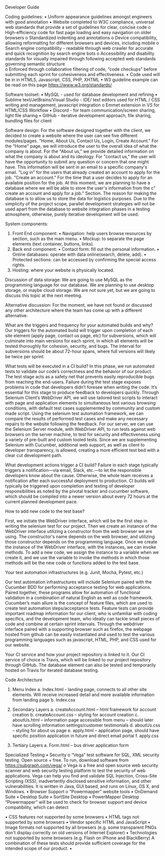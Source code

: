 Developer Guide

Coding guidelines: 
•	Uniform appearance guidelines amongst engineers with good annotation
•	Website completed to W3C compliance, universal web standards that provide a set of guidelines for clear, concise code
o	High-efficiency code for fast page loading and easy navigation on older browsers
o	Standardized indenting and annotations
o	Device compatibility, allowing reformatting for different browsers and devices, including mobile
o	Search engine compatibility - readable through web crawler for accurate and quick recognition by search engine bots
o	Accessibility and disability standards for visually impaired through following accepted web standards governing semantic structure    
o	Enforced through collaborative filtering of code, “code checkups” before submitting each sprint for cohesiveness and effectiveness.
•	Code used will be in in HTML5, Javascript, CSS, PHP, XHTML
•	W3 guideline example can be read on this page https://www.w3.org/standards/

Software toolset:
•	MySQL - used for database development and refining
•	Sublime text/JetBrains/Visual Studio - IDE/ text editors used for HTML / CSS writing and management, javascript integration
o	Emmet extension in VS for HTML/CSS Workflow
•	Discord - for team communication/screen sharing, light file sharing
•	GitHub - iterative development approach, file sharing, bundling files for client

Software design: 
For the software designed together with the client, we decided to create a website where the user can see five different modules/pages. "Home, About Us, Contact Us, Login, Create Account." For the "Home" page, we will introduce the user to the overall idea of what the company is about. For the "About us,” we provide detailed information on what the company is about and its ideology. For "contact us," the user will have the opportunity to submit any question or concern that one might have. This information will be sent in an email to a specific company's email. "Log in" for the users that already created an account to apply for the job. "Create an account." For the time that a user decides to apply for an available position for the job.  At this moment, we are planning to have a database where we will be able to store the user's information from the c" create an account and apply for a job." Section.  The reason for making the database is to allow us to store the data for logistics purposes. Due to the simplicity of the project scope, parallel development strategies will not be used apart from the database to website integration phases in a testing atmosphere, otherwise, purely iterative development will be used.

System components:
1.	 Front End component:
•	Navigation: help users browse resources by section, such as the main menu.
•	Mockup: to separate the page elements (text container, buttons, links).
2.	Back end component:
•	Contact form: fill out the personal information.
•	Online databases: operate with data online(search, delete, add).
•	Protected sections: can be accessed by confirming the special access rights.
3.	 Hosting: where your website is physically located.

Discussion of data storage:
We are going to use MySQL as the programming language for our database. We are planning to use desktop storage, or maybe cloud storage. We are not sure yet, but we are going to discuss this topic at the next meeting.

Alternative discussion:
For the moment, we have not found or discussed any other architecture where the team has come up with a different alternative.

What are the triggers and frequency for your automated builds and why?
Our triggers for the automated build will trigger upon completion of each site element (apply page, contact us page, etc) for subversions, which will culminate into main versions for each sprint, in which all elements will be tested thoroughly for cohesion, security, and bugs. The interval for subversions should be about 72-hour spans, where full versions will likely be twice per sprint. 

What tests will be executed in a CI build?
In this phase, we run automated tests to validate our code’s correctness and the behavior of our product. The test stage acts as a safety net that prevents easily reproducible bugs from reaching the end-users. Failure during the test stage exposes problems in code that developers didn’t foresee when writing the code. It’s essential for this stage to produce feedback to developers quickly. Through Selenium Client’s WebDriver API, we will use tailored test scripts to interact with page and application elements to simultaneous test various browsing conditions, with default test cases supplemented by community and custom made script. Using the selenium test automation framework, we can compare the results of performed test cases and make any necessary repairs to the website following the feedback. For our server, we can use the Selenium Server module, with WebDriver API, to run tests against web browsers on the server machine, to test for security and effectiveness using a variety of pre-built and custom tooled tests. Since we are supplementing Selenium with Cucumber, additional web support, as well as client to developer transparency, is allowed, creating a more efficient test bed with a clear cut development path.

What development actions trigger a CI build?
Failure in each stage typically triggers a notification—via email, Slack, etc.—to let the responsible developers know about the cause. Otherwise, the whole team receives a notification after each successful deployment to production. CI builds will typically be triggered upon completion and testing of developer responsibilities as noted by the pivotal tracker and cucumber software, which should be compiled into a newer version about every 72 hours at the current planned development pace.

How to add new code to the test base?

First, we initiate the WebDriver interface, which will be the first step in writing the selenium test for our project. Then we create an instance of the WebDriver interface utilizing a constructor from the web browser we are using. The constructor's name depends on the web browser, and utilizing those constructor depends on the programming language. Once we create the instance of the WebDriver interface, with the instances, we can invoke methods. To add a new code, we assign the instance to a variable when we create it, and we use the variable to invoke the methods in which those methods will be the new code or functions added to the test base.



Your test automation infrastructures (e.g. Junit, Mocha, Pytest, etc.)

Our test automation infrastructures will include Selenium paired with the Cucumber BDD for performing acceptance testing for web applications. Paired together, these programs allow for automation of functional validation in a combination of natural English as well as code framework. Cucumber’s main allure is the concept of feature files, which are used to create test automation steps/acceptance tests. Feature tests can provide important roadmap information for our client, who is unfamiliar with coding specifics, and the development team, who ideally can tackle small pieces of code and combine at certain sprint intervals. Through the webdriver interface paired with a supporting browser such as firefox, the webpage hosted from github can be easily instantiated and used to test the various programming languages such as javascript, HTML, PHP, and CSS used for our website.

Your CI service and how your project repository is linked to it.
Our CI service of choice is Travis, which will be linked to our project repository through GitHub. The database element can also be tested and temporarily hosted on Travis for iterated database testing. 


Code Architecture

1.	Menu Index
a.	Index.html  - landing page, connects to all other site elements. Will receive increased detail and more available information from landing page
b.	Index.css
2.	Secondary Layers
a.	createAccount.html – html framework for account creation
b.	createAccount.css – styling for account creation
c.	aboutUs.html – information page accessible from menu – should later have scrolling information settings/customer testimonials
d.	aboutUs.css – styling for about us page
e.	apply.html – application page, should have specific position application in future and direct email portal
f.	apply.css

3.	Tertiary Layers
a.	 Form.html – bus driver application form

Specialized Testing
•	Security
o	“Vega” test software for SQL, XML security testing. Open source + free. To run, download software from https://subgraph.com/vega/
o	Vega is a free and open source web security scanner and web security testing platform to test the security of web applications. Vega can help you find and validate SQL Injection, Cross-Site Scripting (XSS), inadvertently disclosed sensitive information, and other vulnerabilities. It is written in Java, GUI based, and runs on Linux, OS X, and Windows. 
•	Browser Support
o	“Powermapper” website tools
•	OnDemand Suite
•	Desktop Suite
•	SortSite Desktop
•	PowerMapper Desktop
“Powermapper” will be used to check for browser support and device compatibility, which can detect

•	CSS features not supported by some browsers
•	HTML tags not supported by some browsers
•	Vendor specific HTML and JavaScript
•	Image formats not supported by all browsers (e.g. some transparent PNGs don't display correctly on old versions of Internet Explorer)
•	Technologies not supported by some browsers (e.g. Flash on iPhone and BlackBerry)
A combination of these tests should provide sufficient coverage for the intended scope of our product.
•	




